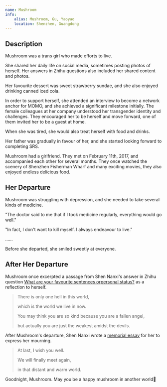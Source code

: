 ```yaml
---
name: Mushroom
info:
    alias: Mushroom, Gu, Yaoyao
    location: Shenzhen, Guangdong
---
```


## Description

Mushroom was a trans girl who made efforts to live.

She shared her daily life on social media,
sometimes posting photos of herself.
Her answers in Zhihu questions also included her shared content and photos.

Her favourite dessert was sweet strawberry sundae,
and she also enjoyed drinking canned iced cola.

In order to support herself,
she attended an interview to become a network anchor for MOMO,
and she achieved a significant milestone initially.
The female colleagues at her company understood her transgender identity and challenges.
They encouraged her to be herself and move forward,
one of them invited her to be a guest at home.

When she was tired, she would also treat herself with food and drinks.

Her father was gradually in favour of her,
and she started looking forward to completing SRS.

Mushroom had a girlfriend.
They met on February 11th, 2017, and accompanied each other for several months.
They once watched the scenery of Shenzhen Fisherman Wharf and many exciting movies,
they also enjoyed endless delicious food.

## Her Departure

Mushroom was struggling with depression,
and she needed to take several kinds of medicine.

"The doctor said to me that if I took medicine regularly, everything would go well."

"In fact, I don't want to kill myself. I always endeavour to live."

……

Before she departed, she smiled sweetly at everyone.

## After Her Departure

Mushroom once excerpted a passage from Shen Nanxi's answer in Zhihu question [What are your favourite sentences orpersonal status?](https://www.zhihu.com/question/36442613/answer/207763687) as a reflection to herself.

> There is only one hell in this world,
> 
> which is the world we live in now.
>
> You may think you are so kind because you are a fallen angel,
> 
> but actually you are just the weakest amidst the devils.

After Mushroom's departure, Shen Nanxi wrote a [memorial essay](https://archive.md/hQ7AS) for her to express her mourning.

> At last, I wish you well.
>
> We will finally meet again,
>
> in that distant and warm world.

Goodnight, Mushroom. May you be a happy mushroom in another world🍄
